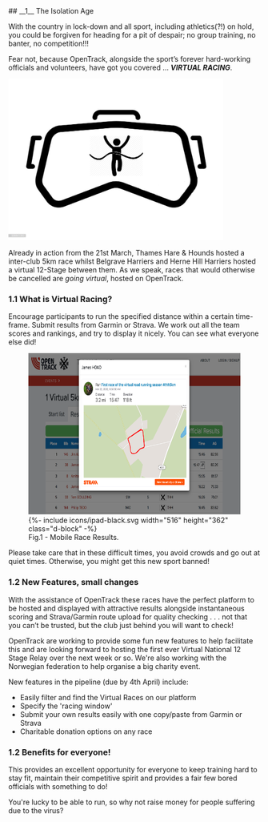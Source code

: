 <div markdown="1" data-aos="fade-up">
## __1__ The Isolation Age

With the country in lock-down and all sport, including athletics(?!) on hold, you could be forgiven for heading for a pit of despair; no group training, no banter, no competition!!!

Fear not, because OpenTrack, alongside the sport’s forever hard-working officials and volunteers, have got you covered … <i><b>VIRTUAL RACING</b></i>.

<div class="side-image side-image-centre">
   <img src="/assets/img/logos/virtual_racing.png" class="screen" width="430" height="322">
</div>


Already in action from the 21st March, Thames Hare & Hounds hosted a inter-club 5km race whilst Belgrave Harriers and Herne Hill Harriers hosted a virtual 12-Stage between them. As we speak, races that would otherwise be cancelled are *going virtual*, hosted on OpenTrack.  


### 1.1 What is Virtual Racing?

Encourage participants to run the specified distance within a certain time-frame. Submit results from Garmin or Strava.  We work out all the team scores and rankings, and try to display it nicely.  You can see what everyone else did!

<div class="side-image side-image-centre tablet-shadow">
  <figure class="tablet-demo">
   <img src="/assets/img/screenshots/vr_results.png" class="screen" width="430" height="322">
   {%- include icons/ipad-black.svg width="516" height="362" class="d-block" -%}
  <figcaption>Fig.1 - Mobile Race Results.</figcaption>
  </figure> 
</div>




Please take care that in these difficult times, you avoid crowds and go out at quiet times.  Otherwise, you might get this new sport banned!

### 1.2 New Features, small changes

With the assistance of OpenTrack these races have the perfect platform to be hosted and displayed with attractive results alongside instantaneous scoring and Strava/Garmin route upload for quality checking . . . not that you can’t be trusted, but the club just behind you will want to check!

OpenTrack are working to provide some fun new features to help facilitate this and are looking forward to hosting the first ever Virtual National 12 Stage Relay over the next week or so.  We're also working with the Norwegian federation to help organise a big charity event.

New features in the pipeline (due by 4th April) include:

 - Easily filter and find the Virtual Races on our platform
 - Specify the 'racing window'
 - Submit your own results easily with one copy/paste from Garmin or Strava
 - Charitable donation options on any race 

### 1.2 Benefits for everyone!

This provides an excellent opportunity for everyone to keep training hard to stay fit, maintain their competitive spirit and provides a fair few bored officials with something to do!  

You're lucky to be able to run, so why not raise money for people suffering due to the virus?


</div>
